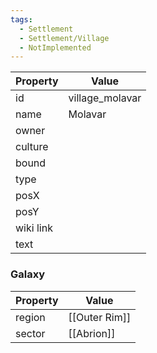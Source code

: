```yaml
---
tags:
  - Settlement
  - Settlement/Village
  - NotImplemented
---
```


| Property  | Value           |
| --------- | --------------- |
| id        | village_molavar |
| name      | Molavar         |
| owner     |                 |
| culture   |                 |
| bound     |                 |
| type      |                 |
| posX      |                 |
| posY      |                 |
| wiki link |                 |
| text      |                 |

### Galaxy
| Property | Value         |
| -------- | ------------- |
| region   | [[Outer Rim]] |
| sector   | [[Abrion]]    |
